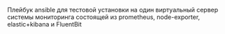 Плейбук ansible для тестовой установки на один виртуальный сервер системы мониторинга состоящей из prometheus, node-exporter, elastic+kibana и FluentBit
